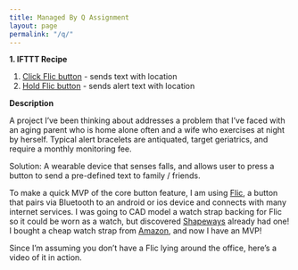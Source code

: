 ```yaml
---
title: Managed By Q Assignment
layout: page
permalink: "/q/"
---
```

**1\. IFTTT Recipe**

1.  [Click Flic button](https://ifttt.com/applets/44303349d-if-you-click-flic-then-share-location-in-sms) - sends text with location
2.  [Hold Flic button](https://ifttt.com/applets/44350944d-if-you-hold-flic-then-send-an-alert-sms-with-location) - sends alert text with location

**Description**

A project I’ve been thinking about addresses a problem that I’ve faced with an aging parent who is home alone often and a wife who exercises at night by herself. Typical alert bracelets are antiquated, target geriatrics, and require a monthly monitoring fee.

Solution: A wearable device that senses falls, and allows user to press a button to send a pre-defined text to family / friends.

To make a quick MVP of the core button feature, I am using [Flic](flic.io), a button that pairs via Bluetooth to an android or ios device and connects with many internet services. I was going to CAD model a watch strap backing for Flic so it could be worn as a watch, but discovered [Shapeways](http://shpws.me/LeuU) already had one! I bought a cheap watch strap from [Amazon](https://www.amazon.com/gp/product/B017CK4PAQ/ref=oh_aui_detailpage_o00_s00?ie=UTF8&psc=1), and now I have an MVP!

Since I’m assuming you don’t have a Flic lying around the office, here’s a video of it in action.